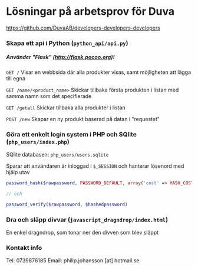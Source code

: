 # Lösningar på arbetsprov för Duva
https://github.com/DuvaAB/developers-developers-developers

### Skapa ett api i Python (`python_api/api.py`)

##### Använder "Flask" (http://flask.pocoo.org)!

`GET /` Visar en webbsida där alla produkter visas, samt möjligheten att lägga till egna

`GET /name/<product_name>` Skickar tillbaka första produkten i listan med samma namn som det specifierade

`GET /getall` Skickar tillbaka alla produkter i listan

`POST /new` Skapar en ny produkt baserad på datan i "requestet"

### Göra ett enkelt login system i PHP och SQlite (`php_users/index.php`)
SQlite databasen: `php_users/users.sqlite`

Sparar att användaren är inloggad i `$_SESSION` och hanterar lösenord med hjälp utav
```php
password_hash($rawpassword, PASSWORD_DEFAULT, array('cost' => HASH_COST));

// och

password_verify($rawpassword, $hashedpassword)
```

### Dra och släpp divvar (`javascript_dragndrop/index.html`)
En enkel dragndrop, som tonar ner den divven som blev släppt

### Kontakt info
Tel: 0739876185
Email: philip.johansson [at] hotmail.se
